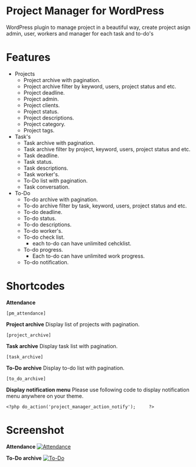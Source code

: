 # Project Manager for WordPress
WordPress plugin to manage project in a beautiful way, create project asign admin, user, workers and manager for each task and to-do's



# Features
* Projects
    * Project archive with pagination.
    * Project archive filter by keyword, users, project status and etc.
    * Project deadline.
    * Project admin.
    * Project clients.
    * Project status.
    * Project descriptions.
    * Project category.
    * Project tags.
* Task's
    * Task archive with pagination.
    * Task archive filter by project, keyword, users, project status and etc.
    * Task deadline.
    * Task status.
    * Task descriptions.
    * Task worker's.
    * To-Do list with pagination.
    * Task conversation.
* To-Do
    * To-do archive with pagination.
    * To-do archive filter by task, keyword, users, project status and etc.
    * To-do deadline.
    * To-do status.
    * To-do descriptions.
    * To-do worker's.
    * To-do check list.
        * each to-do can have unlimited cehcklist.
    * To-do progress.
        * Each to-do can have unlimited work progress.
    * To-do notification.


# Shortcodes

**Attendance**

```[pm_attendance]```

**Project archive**
Display list of projects with pagination.

```[project_archive]```

**Task archive**
Display task list with pagination.

```[task_archive]```

**To-Do archive**
Display to-do list with pagination.

```[to_do_archive]```

**Display notification menu**
Please use following code to display notification menu anywhere on your theme.

```<?php do_action('project_manager_action_notify');	 ?>```




# Screenshot

**Attendance**
[![Attendance](https://i.imgur.com/Pv15BdF.png)](https://i.imgur.com/Pv15BdF.png)

**To-Do archive**
[![To-Do](https://i.imgur.com/jCiOP6M.png)](https://i.imgur.com/jCiOP6M.png)
